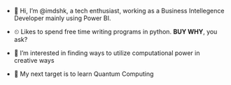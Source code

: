 - 👋 Hi, I’m @imdshk, a tech enthusiast, working as a Business Intellegence Developer mainly using Power BI.
- ⏲ Likes to spend free time writing programs in python. **BUY WHY**, you ask?

- 👀 I’m interested in finding ways to utilize computational power in creative ways
- 🎯 My next target is to learn Quantum Computing


<!---
- 📫 How to reach me ...
imdshk/imdshk is a ✨ special ✨ repository because its `README.md` (this file) appears on your GitHub profile.
You can click the Preview link to take a look at your changes.
--->
